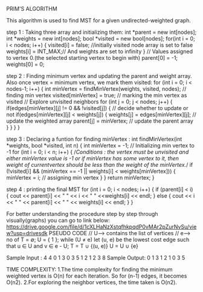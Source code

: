 
PRIM'S ALGORITHM

  This algorithm is used to find MST for a given undirected-weighted graph. 
  
step 1 : Taking three array and initializing them:
         int *parent = new int[nodes];  
         int *weights = new int[nodes];
         bool *visited = new bool[nodes];
         for(int i = 0; i < nodes; i++)
    {
      visited[i] = false; //initially visited node array is set to false
      weights[i] = INT_MAX;// And weights are set to infinity
    }
    // Values assigned to vertex 0.(the selected starting vertex to begin with)
    parent[0] = -1; 
    weights[0] = 0;
    
    
step 2 : Finding minimum vertex and updating the parent and weight array. Also once vertex = minimum vertex, we mark them visited:
          for (int i = 0; i < nodes-1; i++) 
     {
         int minVertex = findMinVertex(weights, visited, nodes);        // finding min vertex
         visited[minVertex] = true;         // marking the min vertex as visited
         // Explore unvisited neighbors
       for (int j = 0; j < nodes; j++) 
       {
          if(edges[minVertex][j] != 0 && !visited[j])
          {
              // decide whether to update or not
            if(edges[minVertex][j] < weights[j])
            {
              weights[j] = edges[minVertex][j];
              // update the weighted array
              parent[j] = minVertex;             // update the parent array
            }
          }
       }
     }
     
     
step 3 :  Declaring a funtion for finding minVertex :
          int findMinVertex(int *weights, bool *visited, int n)
    {
       int minVertex = -1;              // Initializing min vertex to -1 
     for (int i = 0; i < n; i++)
    {
     /*Conditions : the vertex must be unvisited and either minVertex value is -1
     or if minVertex has some vertex to it, then weight of currentvertex
     should be less than the weight of the minVertex.*/
      if (!visited[i] && (minVertex == -1 || weights[i] < weights[minVertex])) 
      {
      minVertex = i; // assigning min vertex
      }
    }
    return minVertex;
   }
   
   
step 4 :   printing the final MST
           for (int i = 0; i < nodes; i++) 
    {
       if (parent[i] < i) 
       {
         cout << parent[i] << " " << i << " " <<weights[i] << endl;
       }
       else
       {
         cout << i << " " << parent[i] << " " << weights[i] << endl;
       }
    }
    
    
For better understanding the procedure step by step through visually(graphs) you can go to link below:
   https://drive.google.com/file/d/1cXLHaNzXstqfhkpqdP0vMAr2pZurNvSu/view?usp=drivesdk
  PSEUDO CODE
  // U--> contains the list of vertices
  // e--> no of 
  T = ∅;
  U = { 1 };
while (U ≠ e)
    let (u, e) be the lowest cost edge such that u ∈ U and v ∈ e - U;
    T = T ∪ {(u, e)}
    U = U ∪ {e}
    
    
  Sample Input :
4 4
0 1 3
0 3 5
1 2 1
2 3 8
Sample Output:
0 1 3
1 2 1
0 3 5


TIME COMPLEXITY:
 1.The time complexity for finding the minimum weighted vertex is O(n) for each iteration. So for (n-1) edges, it becomes O(n2).
 2.For exploring the neighbor vertices, the time taken is O(n2).
 
